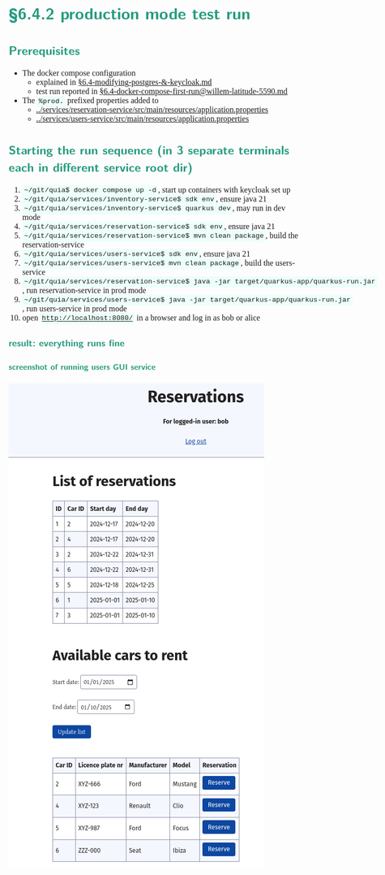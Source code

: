 <style>
body {
  font-family: Spectral, "Gentium Basic", Cardo , "Linux Libertine o", "Palatino Linotype", Cambria, serif;
  font-size: 100% !important;
  padding-right: 12%;
}
code {
	padding: 0.25em;
	
	white-space: pre;
	font-family: "Tlwg mono", Consolas, "Liberation Mono", Menlo, Courier, monospace;
	
	background-color: #ECFFFA;
	//border: 1px solid #ccc;
	//border-radius: 3px;
}

kbd {
	display: inline-block;
	padding: 3px 5px;
	font-family: "Tlwg mono", Consolas, "Liberation Mono", Menlo, Courier, monospace;
	line-height: 10px;
	color: #555;
	vertical-align: middle;
	background-color: #ECFFFA;
	border: solid 1px #ccc;
	border-bottom-color: #bbb;
	border-radius: 3px;
	box-shadow: inset 0 -1px 0 #bbb;
}

h1,h2,h3,h4,h5 {
  color: #269B7D; 
  font-family: "fira sans", "Latin Modern Sans", Calibri, "Trebuchet MS", sans-serif;
}

</style>

# §6.4.2 production mode test run

## Prerequisites
- The docker compose configuration 
  - explained in [§6.4-modifying-postgres-&-keycloak.md](§6.4-modifying-postgres-&-keycloak.md)
  - test run reported in [§6.4-docker-compose-first-run@willem-latitude-5590.md](§6.4-docker-compose-first-run@willem-latitude-5590.md)
- The `%prod.` prefixed properties added to
  - [../services/reservation-service/src/main/resources/application.properties](../services/reservation-service/src/main/resources/application.properties)
  - [../services/users-service/src/main/resources/application.properties](../services/users-service/src/main/resources/application.properties)

## Starting the run sequence (in 3 separate terminals each in different service root dir)
1. `~/git/quia$ docker compose up -d`, start up containers with keycloak set up
2. `~/git/quia/services/inventory-service$ sdk env`, ensure java 21
3. `~/git/quia/services/inventory-service$ quarkus dev`, may run in dev mode
4. `~/git/quia/services/reservation-service$ sdk env`, ensure java 21
5. `~/git/quia/services/reservation-service$ mvn clean package`, build the reservation-service
6. `~/git/quia/services/users-service$ sdk env`, ensure java 21
7. `~/git/quia/services/users-service$ mvn clean package`, build the users-service
8. `~/git/quia/services/reservation-service$ java -jar target/quarkus-app/quarkus-run.jar`, run reservation-service in 
   prod mode
9. `~/git/quia/services/users-service$ java -jar target/quarkus-app/quarkus-run.jar`, run users-service in prod mode
10. open [`http://localhost:8080/`](http://localhost:8080/) in a browser and log in as bob or alice

### result: everything runs fine

#### screenshot of running users GUI service
![](images/reservations-ui-in-prod-mode.png "Reservations screenshot")
